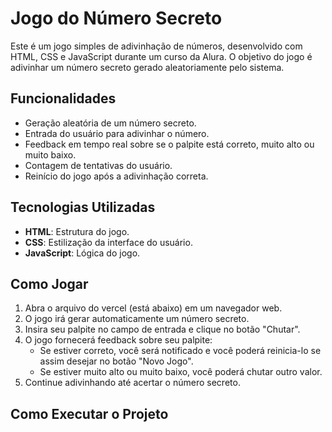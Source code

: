 # Jogo do Número Secreto

Este é um jogo simples de adivinhação de números, desenvolvido com HTML, CSS e JavaScript durante um curso da Alura. O objetivo do jogo é adivinhar um número secreto gerado aleatoriamente pelo sistema.

## Funcionalidades

- Geração aleatória de um número secreto.
- Entrada do usuário para adivinhar o número.
- Feedback em tempo real sobre se o palpite está correto, muito alto ou muito baixo.
- Contagem de tentativas do usuário.
- Reinício do jogo após a adivinhação correta.

## Tecnologias Utilizadas

- **HTML**: Estrutura do jogo.
- **CSS**: Estilização da interface do usuário.
- **JavaScript**: Lógica do jogo.

## Como Jogar

1. Abra o arquivo do vercel (está abaixo) em um navegador web.
2. O jogo irá gerar automaticamente um número secreto.
3. Insira seu palpite no campo de entrada e clique no botão "Chutar".
4. O jogo fornecerá feedback sobre seu palpite:
    - Se estiver correto, você será notificado e você poderá reinicia-lo se assim desejar no botão "Novo Jogo".
    - Se estiver muito alto ou muito baixo, você poderá chutar outro valor.
5. Continue adivinhando até acertar o número secreto.


## Como Executar o Projeto
